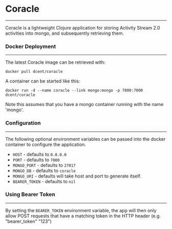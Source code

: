 # Coracle
-----------------

Coracle is a lightweight Clojure application for storing Activity Stream 2.0 activities into mongo, and subsequently retrieving them.


### Docker Deployment
----------------------

The latest Coracle image can be retrieved with:

```docker pull dcent/coracle```

A container can be started like this:

```docker run -d --name coracle --link mongo:mongo -p 7000:7000 dcent/coracle```

Note this assumes that you have a mongo container running with the name 'mongo'.


### Configuration
------------------

The following optional environment variables can be passed into the docker container to configure the application.

- ``` HOST ``` - defaults to ```0.0.0.0```
- ``` PORT ``` - defaults to ```7000```
- ``` MONGO_PORT ``` - defaults to ```27017```
- ``` MONGO_DB ``` - defaults to ```coracle```
- ``` MONGO_URI ``` - defaults will take host and port to generate itself.
- ``` BEARER_TOKEN ``` - defaults to ```nil```

### Using Bearer Token
----------------------

By setting the ``` BEARER_TOKEN ``` environment variable, the app will then only allow POST requests that have a matching token in the HTTP header (e.g. "bearer_token" "123")
